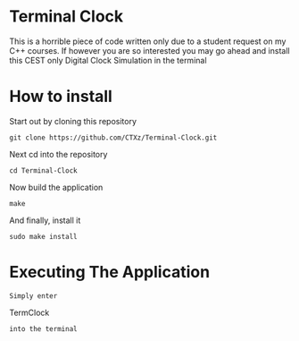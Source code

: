 # Terminal Clock

This is a horrible piece of code written only due to a student request on my C++ courses. If however you are so interested you may go ahead and install this CEST only Digital Clock Simulation in the terminal

# How to install

Start out by cloning this repository

```
git clone https://github.com/CTXz/Terminal-Clock.git
```

Next cd into the repository

```
cd Terminal-Clock
```

Now build the application
```
make
```

And finally, install it
```
sudo make install
```

# Executing The Application
```
Simply enter
```
TermClock 
```
into the terminal

